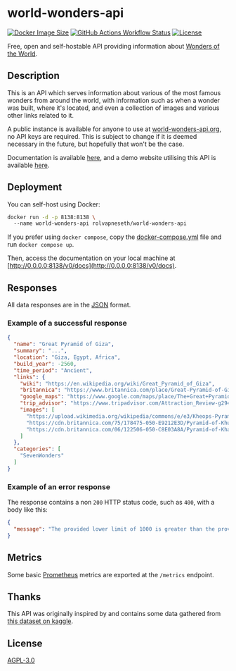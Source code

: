 # world-wonders-api

[![Docker Image Size](https://img.shields.io/docker/image-size/rolvapneseth/world-wonders-api?label=Docker%20image)](https://hub.docker.com/r/rolvapneseth/world-wonders-api)
[![GitHub Actions Workflow Status](https://img.shields.io/github/actions/workflow/status/Rolv-Apneseth/world-wonders-api/prod.yml)](https://github.com/Rolv-Apneseth/world-wonders-api/actions/workflows/prod.yml)
[![License](https://img.shields.io/badge/License-AGPLv3-green.svg)](./LICENSE)

Free, open and self-hostable API providing information about [Wonders of the World](https://en.wikipedia.org/wiki/Wonders_of_the_World).

## Description

This is an API which serves information about various of the most famous wonders from around the world,
with information such as when a wonder was built, where it's located, and even a collection of images
and various other links related to it.

A public instance is available for anyone to use at [world-wonders-api.org](https://www.world-wonders-api.org), no API keys are required. This is subject to change if it is
deemed necessary in the future, but hopefully that won't be the case.

Documentation is available [here](https://www.world-wonders-api.org/v0/docs), and a demo website utilising this API is available [here](https://explorer.world-wonders-api.org).

## Deployment

You can self-host using Docker:

```bash
docker run -d -p 8138:8138 \ 
  --name world-wonders-api rolvapneseth/world-wonders-api
```

If you prefer using `docker compose`, copy the [docker-compose.yml](./docker-compose.yml) file and run `docker compose up`.

Then, access the documentation on your local machine at [http://0.0.0.0:8138/v0/docs](http://0.0.0.0:8138/v0/docs).

## Responses

All data responses are in the [JSON](http://json.org/) format.

### Example of a successful response

```json
{
  "name": "Great Pyramid of Giza",
  "summary": "...",
  "location": "Giza, Egypt, Africa",
  "build_year": -2560,
  "time_period": "Ancient",
  "links": {
    "wiki": "https://en.wikipedia.org/wiki/Great_Pyramid_of_Giza",
    "britannica": "https://www.britannica.com/place/Great-Pyramid-of-Giza",
    "google_maps": "https://www.google.com/maps/place/The+Great+Pyramid+of+Giza/...",
    "trip_advisor": "https://www.tripadvisor.com/Attraction_Review-g294202-d...",
    "images": [
      "https://upload.wikimedia.org/wikipedia/commons/e/e3/Kheops-Pyramid.jpg",
      "https://cdn.britannica.com/75/178475-050-E9212E3D/Pyramid-of-Khufu-Giza-Egypt.jpg",
      "https://cdn.britannica.com/06/122506-050-C8E03A8A/Pyramid-of-Khafre-Giza-Egypt.jpg",
    ]
  },
  "categories": [
    "SevenWonders"
  ]
}
```

### Example of an error response

The response contains a non `200` HTTP status code, such as `400`, with a body like this:

```json
{
  "message": "The provided lower limit of 1000 is greater than the provided upper limit of 400"
}
```

## Metrics

Some basic [Prometheus](https://prometheus.io/) metrics are exported at the `/metrics` endpoint.

## Thanks

This API was originally inspired by and contains some data gathered from [this dataset on kaggle](https://www.kaggle.com/datasets/karnikakapoor/wonders-of-world).

## License

[AGPL-3.0](./LICENSE)
